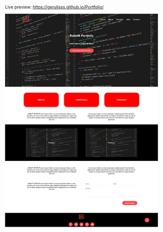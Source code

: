 
Live preview: https://gerulisss.github.io/Portfolio/

![Portfolio](https://github.com/gerulisss/Portfolio/blob/master/Porfolio.png)
